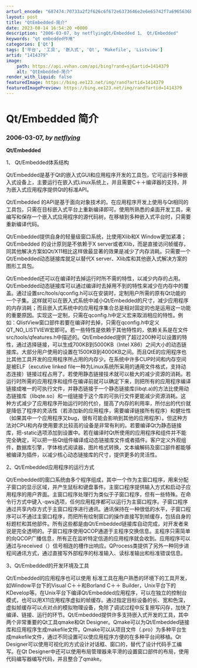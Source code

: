 ```yaml
---
arturl_encode: "687474:70733a2f2f626c6f672e6373646e2e6e65742f7a6965636b65:792f61727469636c652f64657461696c732f31343134333739"
layout: post
title: "QtEmbedded-简介"
date: 2023-08-14 16:54:20 +0800
description: "2006-03-07, by netflyingQt/Embedded 1、 Qt/Embedded"
keywords: "qt embedded作用"
categories: ['Qt']
tags: ['平台', '工具', '嵌入式', 'Qt', 'Makefile', 'Listview']
artid: "1414379"
image:
    path: https://api.vvhan.com/api/bing?rand=sj&artid=1414379
    alt: "QtEmbedded-简介"
render_with_liquid: false
featuredImage: https://bing.ee123.net/img/rand?artid=1414379
featuredImagePreview: https://bing.ee123.net/img/rand?artid=1414379
---
```


# Qt/Embedded 简介

### 2006-03-07, *by [netflying](mailto:netflying@21cn.com)*

**Qt/Embedded**

1、 Qt/Embedded体系结构
  
Qt/Embedded是基于Qt的嵌入式GUI和应用程序开发的工具包，它可运行多种嵌入式设备上，主要运行在嵌入式Linux系统上，并且需要C＋＋编译器的支持，并为嵌入式应用程序提供Qt的标准API。
  
Qt/Embedded 的API是基于面向对象技术的。在应用程序开发上使用与Qt相同的工具包，只需在目标嵌入式平台上重新编译即可。使用所熟悉的桌面开发工具，来编写和保存一个嵌入式应用程序的源代码树，在移植到多种嵌入式平台时，只需要重新编译代码。
  
Qt/Embedded提供自身的轻量级窗口系统，比使用Xlib和X Window更加紧凑； Qt/Embedded 的设计原则是不依赖于X server或者Xlib，而是直接访问帧缓存，同其他解决方案如Qt/X11相比这样做最显著的效果是减少了内存消耗。只需要一个Qt/Embedded动态链接库就足以替代X server、Xlib库和其他嵌入式解决方案的图形工具包。
  
Qt/Embedded还可以在编译时去掉运行时所不需的特性，以减少内存的占用。Qt/Embedded动态链接库可以通过编译时去掉用不到的特性来减少在内存中的覆盖。通过设置src/tools/qconfig.h可以在安装时，定制用户所需的原有Qt功能的一个子集。这样就可以在嵌入式系统中减小Qt/Embedded的尺寸，减少应用程序的内存消耗；而且嵌入式系统中的应用程序集合总是相对固定的也是运用这一功能的重要原因。实现这一定制，只需在qconfig.h中定义宏来取消相应的特性。例如：QlistView窗口部件若要在编译时去掉，只需在qconfig.h中定义QT\_NO\_LISTVIEW宏即可。若一些特性是依赖于其他特性的，依赖关系是在文件src/tools/qfeatures.h中描述的。Qt/Embedded提供了超过200种可以设置的特性，通过选择链接，可以生成700KB到5000KB（Intel X86）之间大小的动态链接库。大部分用户使用的设置在1500KB到4000KB之间。而且QtE的应用程序也比其他工具开发的应用程序所占用的内存少。在系统中许多CUP时间和内存空间是被ELF（excutive linked file一种为Linux系统所采用的通用文件格式，支持动态连接）链接过程占用了。若使用静态链接技术就可以极大的减少资源的消耗。若运行时所需的应用程序和组件在编译前就可以确定下来，则把所有的应用程序编译链接成唯一的可执行文件，并静态链接于一个静态链接库(libqt.a)的方法比使用动态链接库（libqte.so）和一组链接于这个库的可执行文件更能减少资源消耗。这种方式减少了应用程序开始运行时的代价，提高了内存的利用率，所付出的代价就是降低了程序的灵活性（若添加新的应用程序，需要编译链接所有程序）和健壮性（如果其中一个应用程序又bug，很有可能会影响到其他的应用程序）。但这种方法对CPU和内存使用要求比较高的设备是非常有利的。若要编译Qt为静态链接库，把-static选项添加到设置中。若在编译时Qt所使用的应用程序和组件并不能完全确定，可以把一些Qt组件编译成动态链接库文件或者插件。客户定义外观组件，数据库引擎，字体格式阅读器，图片格式转换，文本编解码及窗口部件都能够被编译为插件，以减少核心动态链接库的尺寸，提供更多的灵活性。

2、Qt/Embedded应用程序的运行方式
  
Qt/Embedded的窗口系统由多个程序组成，其中一个作为主窗口程序，用来分配子窗口的显示区域，并产生鼠标和键盘事件。主窗口程序提供输入方式和启动子应用程序的用户界面。主窗口程序处理行为类似于子窗口程序，但有一些特殊。在命令行方式中键入-qws选项，任何应用程序都可以运行为主窗口程序。子窗口程序通过共享内存方式于主窗口程序进行通讯。通讯保持在一种很低的水平，子窗口程序可以不通过主窗口程序，而把所有绘制窗口的操作直接写到帧缓存，包括自身的标题栏和其他部件。所有这些都是由Qt/Embedded链接库自动完成，对开发者来说是完全透明的。子窗口程序使用QCOP通道于主程序交换信息。主程序只需简单的向QCOP广播信息，所有正在监听特定信道的应用程序就会收到。应用程序可以通过与received（）信号相连的槽作出响应。QProcess类提供了另外一种同步进程间通讯方式，通过直接写外部程序的标准输入、读标准输出和标准错误信息。

3、Qt/Embedded的开发环境及工具
  
Qt/Embedded的应用程序也可以使用 标准工具在用户熟悉的环境下的工具开发，如Window平台下的Visual C＋＋和Borland C＋＋ Builder，Unix平台下的KDevelop等。在Unix平台下编译Qt/Embedded应用程序，可以在独立的控制台模式，也可以用X11应用程序虚拟的帧缓存。通过指定目标设备的长、宽和色深，虚拟帧缓存可以点对点的模拟物理设备，免除了调试过程中反复擦写闪存，加快了编译、链接、运行的环节。Qt/Embedded提供许多支持嵌入式开发的工具，其中两个非常重要的Qt工具qmake和Qt Designer。Qmake可以为Qt/Embedded链接库和应用程序生成makefile文件。Qmake可以从项目文件（.pro）为多种平台生成makefile文件，通过不同设置可以使应用程序方便的在多种平台间移植。Qt Designer可以使用可视化的方式设计对话框、窗口的，替代了设计代码手工编写。在Qt Designer中还可以使用布局管理器来平滑的设置窗口部件的布局，使用代码编写器编写代码，并且整合了qmake。